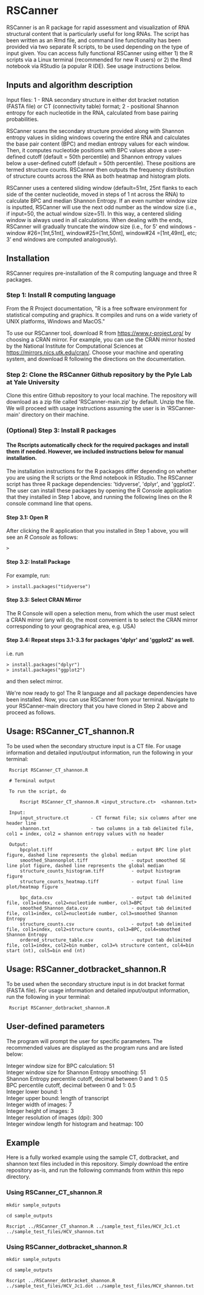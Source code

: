 # RSCanner

RSCanner is an R package for rapid assessment and visualization of RNA structural content that is particularly useful for long RNAs. The script has been written as an Rmd file, and command line functionality has been provided via two separate R scripts, to be used depending on the type of input given. You can access fully functional RSCanner using either 1) the R scripts via a Linux terminal (recommended for new R users) or 2) the Rmd notebook via RStudio (a popular R IDE). See usage instructions below. 

## Inputs and algorithm description

Input files: 1 - RNA secondary structure in either dot bracket notation (FASTA file) or CT (connectivity table) format; 2 - positional Shannon entropy for each nucleotide in the RNA, calculated from base pairing probabilities.

RSCanner scans the secondary structure provided along with Shannon entropy values in sliding windows covering the entire RNA and calculates the base pair content (BPC) and median entropy values for each window. Then, it computes nucleotide positions with BPC values above a user-defined cutoff (default = 50th percentile) and Shannon entropy values below a user-defined cutoff (default = 50th percentile). These positions are termed structure counts. RSCanner then outputs the frequency distribution of structure counts across the RNA as both heatmap and histogram plots.  

RSCanner uses a centered sliding window (default=51nt, 25nt flanks to each side of the center nucleotide, moved in steps of 1 nt across the RNA) to calculate BPC and median Shannon Entropy. If an even number window size is inputted, RSCanner will use the next odd number as the window size (i.e., if input=50, the actual window size=51). In this way, a centered sliding window is always used in all calculations. When dealing with the ends, RSCanner will gradually truncate the window size (i.e., for 5' end windows - window #26=[1nt,51nt], window#25=[1nt,50nt], window#24 =[1nt,49nt], etc; 3’ end windows are computed analogously).

## Installation
RSCanner requires pre-installation of the R computing language and three R packages.

### Step 1: Install R computing language
From the R Project documentation, "R is a free software environment for statistical computing and graphics. It compiles and runs on a wide variety of UNIX platforms, Windows and MacOS." 

To use our RSCanner tool, download R from https://www.r-project.org/ by choosing a CRAN mirror. For example, you can use the CRAN mirror hosted by the National Institute for Computational Sciences at https://mirrors.nics.utk.edu/cran/. Choose your machine and operating system, and download R following the directions on the documentation.

### Step 2: Clone the RSCanner Github repository by the Pyle Lab at Yale University
Clone this entire Github repository to your local machine. The repository will download as a zip file called 'RSCanner-main.zip' by default. Unzip the file. We will proceed with usage instructions assuming the user is in 'RSCanner-main' directory on their machine.

### (Optional) Step 3: Install R packages

#### The Rscripts automatically check for the required packages and install them if needed. However, we included instructions below for manual installation.

The installation instructions for the R packages differ depending on whether you are using the R scripts or the Rmd notebook in RStudio. The RSCanner script has three R package dependencies: 'tidyverse', 'dplyr', and 'ggplot2'. The user can install these packages by opening the R Console application that they installed in Step 1 above, and running the following lines on the R console command line that opens.

#### Step 3.1: Open R
After clicking the R application that you installed in Step 1 above, you will see an *R Console* as follows:
```
>
```
#### Step 3.2: Install Package
For example, run:
```
> install.packages("tidyverse")
```

#### Step 3.3: Select CRAN Mirror
The R Console will open a selection menu, from which the user must select a CRAN mirror (any will do, the most convenient is to select the CRAN mirror corresponding to your geographical area, e.g. USA)

#### Step 3.4: Repeat steps 3.1-3.3 for packages 'dplyr' and 'ggplot2' as well.
i.e. run
```
> install.packages("dplyr")
> install.packages("ggplot2")
```
and then select mirror.

We're now ready to go! The R language and all package dependencies have been installed. Now, you can use RSCanner from your terminal.
Navigate to your RSCanner-main directory that you have cloned in Step 2 above and proceed as follows.

## Usage: RSCanner_CT_shannon.R
To be used when the secondary structure input is a CT file.
For usage information and detailed input/output information, run the following in your terminal:

```
 Rscript RSCanner_CT_shannon.R
 
 # Terminal output
 
 To run the script, do

     Rscript RSCanner_CT_shannon.R <input_structure.ct>  <shannon.txt>

 Input:
     input_structure.ct        - CT format file; six columns after one header line
     shannon.txt               - two columns in a tab delimited file, col1 = index, col2 = shannon entropy values with no header 

 Output:
     bpcplot.tiff                             - output BPC line plot figure, dashed line represents the global median
     smoothed_Shannonplot.tiff                - output smoothed SE line plot figure, dashed line represents the global median
     structure_counts_histogram.tiff          - output histogram figure
     structure_counts_heatmap.tiff            - output final line plot/heatmap figure

     bpc_data.csv                             - output tab delimited file, col1=index, col2=nucleotide number, col3=BPC
     smoothed_Shannon_data.csv                - output tab delimited file, col1=index, col2=nucleotide number, col3=smoothed Shannon Entropy
     structure_counts.csv                     - output tab delimited file, col1=index, col2=structure counts, col3=BPC, col4=smoothed Shannon Entropy
     ordered_structure_table.csv              - output tab delimited file, col1=index, col2=bin number, col3=% structure content, col4=bin start (nt), col5=bin end (nt)

```

## Usage: RSCanner_dotbracket_shannon.R
To be used when the secondary structure input is in dot bracket format (FASTA file).
For usage information and detailed input/output information, run the following in your terminal:

```
 Rscript RSCanner_dotbracket_shannon.R
```

## User-defined parameters
The program will prompt the user for specific parameters. The recommended values are displayed as the program runs and are listed below:

Integer window size for BPC calculation: 51<br/>
Integer window size for Shannon Entropy smoothing: 51<br/>
Shannon Entropy percentile cutoff, decimal between 0 and 1: 0.5<br/>
BPC percentile cutoff, decimal between 0 and 1: 0.5<br/>
Integer lower bound: 1<br/>
Integer upper bound: length of transcript<br/>
Integer width of images: 7<br/>
Integer height of images: 3<br/>
Integer resolution of images (dpi): 300<br/>
Integer window length for histogram and heatmap: 100<br/>


## Example
Here is a fully worked example using the sample CT, dotbracket, and shannon text files included in this repository. Simply download the entire repository as-is, and run the following commands from within this repo directory.

### Using RSCanner_CT_shannon.R 
```
mkdir sample_outputs

cd sample_outputs

Rscript ../RSCanner_CT_shannon.R ../sample_test_files/HCV_Jc1.ct ../sample_test_files/HCV_shannon.txt

```

### Using RSCanner_dotbracket_shannon.R
```
mkdir sample_outputs

cd sample_outputs

Rscript ../RSCanner_dotbracket_shannon.R ../sample_test_files/HCV_Jc1.dot ../sample_test_files/HCV_shannon.txt

```

